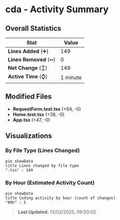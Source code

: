 # cda - Activity Summary 

## Overall Statistics

| Stat                   | Value                                                             |
| ---------------------- | ----------------------------------------------------------------- |
| **Lines Added** (➕)   | 149                                          |
| **Lines Removed** (➖) | 0                                        |
| **Net Change** (↕)    | 149                |
| **Active Time** (⌚)   | 1 minute |


## Modified Files
- **RequestForm.test.tsx** (+64, -0)
- **Home.test.tsx** (+38, -0)
- **App.tsx** (+47, -0)

## Visualizations

### By File Type (Lines Changed)

```mermaid
pie showData
title Lines changed by file type
".tsx" : 149
```

### By Hour (Estimated Activity Count)

```mermaid
pie showData
title Coding activity by hour (count of changes)
"09h" : 5
```


> **Last Updated:** 13/02/2025, 09:50:02